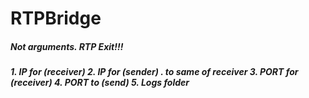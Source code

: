 # RTPBridge

<h5>Not arguments. RTP Exit!!!<h5>
1. IP for (receiver)
2. IP for (sender) . <none> to same of receiver
3. PORT for (receiver)
4. PORT to (send)
5. Logs folder